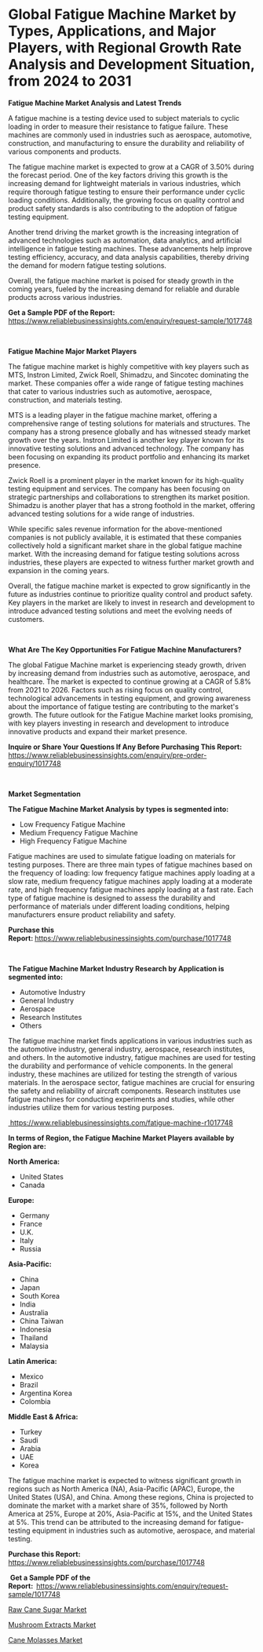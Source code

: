 <p><h1>Global Fatigue Machine Market by Types, Applications, and Major Players, with Regional Growth Rate Analysis and Development Situation, from 2024 to 2031</h1></p><p><strong>Fatigue Machine Market Analysis and Latest Trends</strong></p>
<p><p>A fatigue machine is a testing device used to subject materials to cyclic loading in order to measure their resistance to fatigue failure. These machines are commonly used in industries such as aerospace, automotive, construction, and manufacturing to ensure the durability and reliability of various components and products.</p><p>The fatigue machine market is expected to grow at a CAGR of 3.50% during the forecast period. One of the key factors driving this growth is the increasing demand for lightweight materials in various industries, which require thorough fatigue testing to ensure their performance under cyclic loading conditions. Additionally, the growing focus on quality control and product safety standards is also contributing to the adoption of fatigue testing equipment.</p><p>Another trend driving the market growth is the increasing integration of advanced technologies such as automation, data analytics, and artificial intelligence in fatigue testing machines. These advancements help improve testing efficiency, accuracy, and data analysis capabilities, thereby driving the demand for modern fatigue testing solutions.</p><p>Overall, the fatigue machine market is poised for steady growth in the coming years, fueled by the increasing demand for reliable and durable products across various industries.</p></p>
<p><strong>Get a Sample PDF of the Report:&nbsp;</strong> <a href="https://www.reliablebusinessinsights.com/enquiry/request-sample/1017748">https://www.reliablebusinessinsights.com/enquiry/request-sample/1017748</a></p>
<p>&nbsp;</p>
<p><strong>Fatigue Machine Major Market Players</strong></p>
<p><p>The fatigue machine market is highly competitive with key players such as MTS, Instron Limited, Zwick Roell, Shimadzu, and Sincotec dominating the market. These companies offer a wide range of fatigue testing machines that cater to various industries such as automotive, aerospace, construction, and materials testing.</p><p>MTS is a leading player in the fatigue machine market, offering a comprehensive range of testing solutions for materials and structures. The company has a strong presence globally and has witnessed steady market growth over the years. Instron Limited is another key player known for its innovative testing solutions and advanced technology. The company has been focusing on expanding its product portfolio and enhancing its market presence.</p><p>Zwick Roell is a prominent player in the market known for its high-quality testing equipment and services. The company has been focusing on strategic partnerships and collaborations to strengthen its market position. Shimadzu is another player that has a strong foothold in the market, offering advanced testing solutions for a wide range of industries.</p><p>While specific sales revenue information for the above-mentioned companies is not publicly available, it is estimated that these companies collectively hold a significant market share in the global fatigue machine market. With the increasing demand for fatigue testing solutions across industries, these players are expected to witness further market growth and expansion in the coming years.</p><p>Overall, the fatigue machine market is expected to grow significantly in the future as industries continue to prioritize quality control and product safety. Key players in the market are likely to invest in research and development to introduce advanced testing solutions and meet the evolving needs of customers.</p></p>
<p>&nbsp;</p>
<p><strong>What Are The Key Opportunities For Fatigue Machine Manufacturers?</strong></p>
<p><p>The global Fatigue Machine market is experiencing steady growth, driven by increasing demand from industries such as automotive, aerospace, and healthcare. The market is expected to continue growing at a CAGR of 5.8% from 2021 to 2026. Factors such as rising focus on quality control, technological advancements in testing equipment, and growing awareness about the importance of fatigue testing are contributing to the market's growth. The future outlook for the Fatigue Machine market looks promising, with key players investing in research and development to introduce innovative products and expand their market presence.</p></p>
<p><strong>Inquire or Share Your Questions If Any Before Purchasing This Report:</strong> <a href="https://www.reliablebusinessinsights.com/enquiry/pre-order-enquiry/1017748">https://www.reliablebusinessinsights.com/enquiry/pre-order-enquiry/1017748</a></p>
<p>&nbsp;</p>
<p><strong>Market Segmentation</strong></p>
<p><strong>The Fatigue Machine Market Analysis by types is segmented into:</strong></p>
<p><ul><li>Low Frequency Fatigue Machine</li><li>Medium Frequency Fatigue Machine</li><li>High Frequency Fatigue Machine</li></ul></p>
<p><p>Fatigue machines are used to simulate fatigue loading on materials for testing purposes. There are three main types of fatigue machines based on the frequency of loading: low frequency fatigue machines apply loading at a slow rate, medium frequency fatigue machines apply loading at a moderate rate, and high frequency fatigue machines apply loading at a fast rate. Each type of fatigue machine is designed to assess the durability and performance of materials under different loading conditions, helping manufacturers ensure product reliability and safety.</p></p>
<p><strong>Purchase this Report:&nbsp;</strong><a href="https://www.reliablebusinessinsights.com/purchase/1017748">https://www.reliablebusinessinsights.com/purchase/1017748</a></p>
<p>&nbsp;</p>
<p><strong>The Fatigue Machine Market Industry Research by Application is segmented into:</strong></p>
<p><ul><li>Automotive Industry</li><li>General Industry</li><li>Aerospace</li><li>Research Institutes</li><li>Others</li></ul></p>
<p><p>The fatigue machine market finds applications in various industries such as the automotive industry, general industry, aerospace, research institutes, and others. In the automotive industry, fatigue machines are used for testing the durability and performance of vehicle components. In the general industry, these machines are utilized for testing the strength of various materials. In the aerospace sector, fatigue machines are crucial for ensuring the safety and reliability of aircraft components. Research institutes use fatigue machines for conducting experiments and studies, while other industries utilize them for various testing purposes.</p></p>
<p><a href="https://www.reliablebusinessinsights.com/fatigue-machine-r1017748">&nbsp;https://www.reliablebusinessinsights.com/fatigue-machine-r1017748</a></p>
<p><strong>In terms of Region, the Fatigue Machine Market Players available by Region are:</strong></p>
<p>
    <p> <strong> North America: </strong>
        <ul>
            <li>United States</li>
            <li>Canada</li>
        </ul>
        </p> 
    <p> <strong> Europe: </strong>
        <ul>
            <li>Germany</li>
            <li>France</li>
            <li>U.K.</li>
            <li>Italy</li>
            <li>Russia</li>
        </ul>
        </p> 
    <p> <strong> Asia-Pacific: </strong>
        <ul>
            <li>China</li>
            <li>Japan</li>
            <li>South Korea</li>
            <li>India</li>
            <li>Australia</li>
            <li>China Taiwan</li>
            <li>Indonesia</li>
            <li>Thailand</li>
            <li>Malaysia</li>
        </ul>
        </p> 
    <p> <strong> Latin America: </strong>
        <ul>
            <li>Mexico</li>
            <li>Brazil</li>
            <li>Argentina Korea</li>
            <li>Colombia</li>
        </ul>
        </p> 
    <p> <strong> Middle East & Africa: </strong>
        <ul>
            <li>Turkey</li>
            <li>Saudi</li>
            <li>Arabia</li>
            <li>UAE</li>
            <li>Korea</li>
        </ul>
    </p>
    </p>
<p><p>The fatigue machine market is expected to witness significant growth in regions such as North America (NA), Asia-Pacific (APAC), Europe, the United States (USA), and China. Among these regions, China is projected to dominate the market with a market share of 35%, followed by North America at 25%, Europe at 20%, Asia-Pacific at 15%, and the United States at 5%. This trend can be attributed to the increasing demand for fatigue-testing equipment in industries such as automotive, aerospace, and material testing.</p></p>
<p><strong>Purchase this Report: </strong><a href="https://www.reliablebusinessinsights.com/purchase/1017748">https://www.reliablebusinessinsights.com/purchase/1017748</a></p>
<p>&nbsp;<strong>Get a Sample PDF of the Report:&nbsp;&nbsp;</strong><a href="https://www.reliablebusinessinsights.com/enquiry/request-sample/1017748">https://www.reliablebusinessinsights.com/enquiry/request-sample/1017748</a></p>
<p><strong></strong></p>
<p><p><a href="https://medium.com/@watsonfeest2023/raw-cane-sugar-market-industry-trends-and-forecast-for-period-from-2024-to-2031-2fea6e5847dd">Raw Cane Sugar Market</a></p><p><a href="https://medium.com/@belaayi865/mushroom-extracts-market-investigation-industry-evolution-and-forecast-till-2031-8f326517f0b6">Mushroom Extracts Market</a></p><p><a href="https://medium.com/@kstephenurdes435/cane-molasses-market-trends-focusing-on-cane-molasses-market-insight-and-forecast-analysis-2024-400a94935694">Cane Molasses Market</a></p></p>